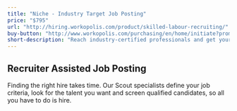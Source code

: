 ```yaml
---
title: "Niche - Industry Target Job Posting"
price: "$795"
url: "http://hiring.workopolis.com/product/skilled-labour-recruiting/"
buy-button: "http://www.workopolis.com/purchasing/en/home/initiate?promoCode=2NCA7&Reset=True"
short-description: "Reach industry-certified professionals and get your job posting in front of qualified talent for roles that can be challenging to fill through with access to our extensive network of industry-specific sites."
---
```


## Recruiter Assisted Job Posting

Finding the right hire takes time. Our Scout specialists define your job criteria, look for the talent you want and screen qualified candidates, so all you have to do is hire.
